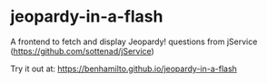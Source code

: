 # jeopardy-in-a-flash
A frontend to fetch and display Jeopardy! questions from jService (https://github.com/sottenad/jService)

Try it out at: https://benhamilto.github.io/jeopardy-in-a-flash

